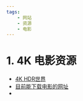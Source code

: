 ```yaml
---
tags:
    - 网站
    - 资源
    - 电影
---
```


# 1. 4K 电影资源

* [4K HDR世界](https://www.4khdr.cn/)
* [目前能下载电影的网址](https://blog.gaomeluo.com/archives/xiazaimovie/)
* 
